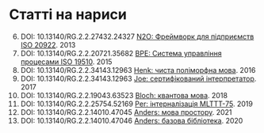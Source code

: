 
# Статті на нариси

6. DOI: 10.13140/RG.2.2.27432.24327 <a href="https://n2o.dev/ua/books/vol.2/index.html">N2O: Фреймворк для підприємств ISO 20922</a>. 2013
7. DOI: 10.13140/RG.2.2.20721.35682 <a href="https://n2o.dev/ua/books/vol.3/index.html">BPE: Система управління процесами ISO 19510</a>. 2015
8. DOI: 10.13140/RG.2.2.34143.12963 <a href="https://axiosis.github.io/articles/henk/pts_ua.pdf">Henk: чиста полiморфна мова</a>. 2016
9. DOI: 10.13140/RG.2.2.34143.12963 <a href="https://axiosis.github.io/articles/joe/joe_ua.pdf">Joe: сертифікований інтерпретатор</a>. 2017
10. DOI: 10.13140/RG.2.2.19043.63523 <a href="https://axiosis.github.io/articles/bloch/quantum.pdf">Bloch: квантова мова</a>. 2018
11. DOI: 10.13140/RG.2.2.25754.52169 <a href="https://axiosis.github.io/articles/per/anno_ua.pdf">Per: інтерналізація MLTTT-75</a>. 2019
12. DOI: 10.13140/RG.2.2.14010.47045 <a href="https://axiosis.github.io/articles/anders/anders.pdf">Anders: мова простору</a>. 2021
13. DOI: 10.13140/RG.2.2.14010.47046 <a href="https://axiosis.github.io/articles/holib/holib.pdf">Anders: базова бібліотека</a>. 2020


